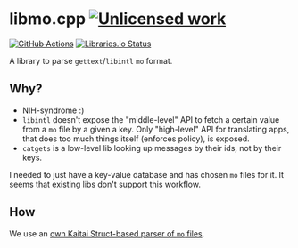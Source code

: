libmo.cpp [![Unlicensed work](https://raw.githubusercontent.com/unlicense/unlicense.org/master/static/favicon.png)](https://unlicense.org/)
=========
~~[![GitHub Actions](https://github.com/KOLANICH-libs/libmo.cpp/workflows/CI/badge.svg)](https://github.com/KOLANICH-libs/libmo.cpp/actions/)~~
[![Libraries.io Status](https://img.shields.io/librariesio/github/KOLANICH-libs/libmo.cpp.svg)](https://libraries.io/github/KOLANICH-libs/libmo.cpp)

A library to parse `gettext`/`libintl` `mo` format.

## Why?
* NIH-syndrome :)
* `libintl` doesn't expose the "middle-level" API to fetch a certain value from a `mo` file by a given a key. Only "high-level" API for translating apps, that does too much things itself (enforces policy), is exposed.
* `catgets` is a low-level lib looking up messages by their ids, not by their keys.

I needed to just have a key-value database and has chosen `mo` files for it. It seems that existing libs don't support this workflow.

## How
We use an [own Kaitai Struct-based parser of `mo` files](https://codeberg.org/kaitai-io/kaitai_struct_formats/src/branch/master/database/gettext_mo.ksy).

